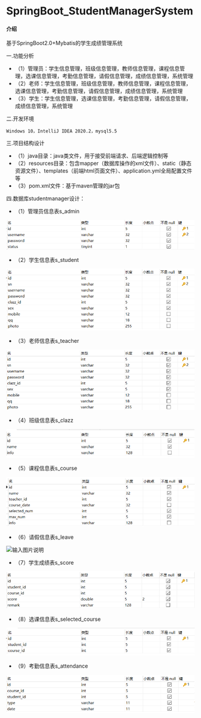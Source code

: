 # SpringBoot_StudentManagerSystem

#### 介绍
基于SpringBoot2.0+Mybatis的学生成绩管理系统

一.功能分析

- （1）管理员：学生信息管理，班级信息管理，教师信息管理，课程信息管理，选课信息管理，考勤信息管理，请假信息管理，成绩信息管理，系统管理
- （2）老师：学生信息管理，班级信息管理，教师信息管理，课程信息管理，选课信息管理，考勤信息管理，请假信息管理，成绩信息管理，系统管理
- （3）学生：学生信息管理，选课信息管理，考勤信息管理，请假信息管理，成绩信息管理，系统管理

二.开发环境

    Windows 10，IntelliJ IDEA 2020.2，mysql5.5
	
三.项目结构设计

- （1）java目录：java类文件，用于接受前端请求、后端逻辑控制等
- （2）resources目录：包含mapper（数据库操作的xml文件）、static（静态资源文件）、templates（前端html页面文件）、application.yml全局配置文件等
- （3）pom.xml文件：基于maven管理的jar包

四.数据库studentmanager设计：

- （1）管理员信息表s_admin

![输入图片说明](images1.png)

- （2）学生信息表s_student

![输入图片说明](images2.png)

- （3）老师信息表s_teacher

![输入图片说明](images3.png)

- （4）班级信息表s_clazz

![输入图片说明](images4.png)

- （5）课程信息表s_course

![输入图片说明](images5.png)

- （6）请假信息表s_leave

![输入图片说明](images6.png)

- （7）学生成绩表s_score

![输入图片说明](images7.png)

- （8）选课信息表s_selected_course

![输入图片说明](images8.png)

- （9）考勤信息表s_attendance 

![输入图片说明](images9.png)
